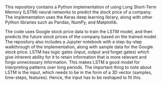 This repository contains a Python implementation of using Long Short-Term Memory (LSTM) neural networks to predict the stock price of a company. The implementation uses the Keras deep learning library, along with other Python libraries such as Pandas, NumPy, and Matplotlib.

The code uses Google stock price data to train the LSTM model, and then predicts the future stock prices of the company based on the trained model. The repository also includes a Jupyter notebook with a step-by-step walkthrough of the implementation, along with sample data for the Google stock price. LSTM has logic gates (input, output and forget gates) which give inherent ability for it to retain information that is more relevant and forgo unnecessary information. This makes LSTM a good model for interpreting patterns over long periods. The important thing to note about LSTM is the input, which needs to be in the form of a 3D vector (samples, time-steps, features). Hence, the input has to be reshaped to fit this.
